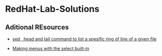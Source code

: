 # RedHat-Lab-Solutions


## Aditional REsources


- [sed , head and tail command to list a spesific ring of line of a given file](https://linuxhandbook.com/display-specific-lines/)


- [Making menus with the select built-in](https://tldp.org/LDP/Bash-Beginners-Guide/html/sect_09_06.html)
